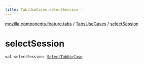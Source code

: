 ```yaml
---
title: TabsUseCases.selectSession - 
---
```


[mozilla.components.feature.tabs](../index.html) / [TabsUseCases](index.html) / [selectSession](./select-session.html)

# selectSession

`val selectSession: `[`SelectTabUseCase`](-select-tab-use-case/index.html)